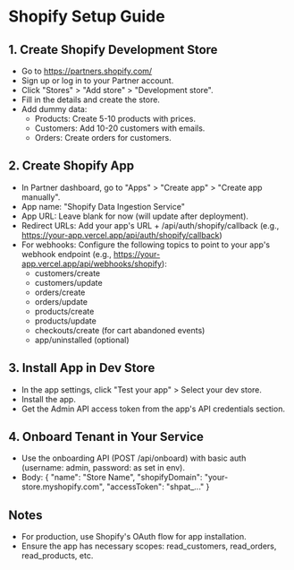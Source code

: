 # Shopify Setup Guide

## 1. Create Shopify Development Store
- Go to https://partners.shopify.com/
- Sign up or log in to your Partner account.
- Click "Stores" > "Add store" > "Development store".
- Fill in the details and create the store.
- Add dummy data:
  - Products: Create 5-10 products with prices.
  - Customers: Add 10-20 customers with emails.
  - Orders: Create orders for customers.

## 2. Create Shopify App
- In Partner dashboard, go to "Apps" > "Create app" > "Create app manually".
- App name: "Shopify Data Ingestion Service"
- App URL: Leave blank for now (will update after deployment).
- Redirect URLs: Add your app's URL + /api/auth/shopify/callback (e.g., https://your-app.vercel.app/api/auth/shopify/callback)
- For webhooks: Configure the following topics to point to your app's webhook endpoint (e.g., https://your-app.vercel.app/api/webhooks/shopify):
  - customers/create
  - customers/update
  - orders/create
  - orders/update
  - products/create
  - products/update
  - checkouts/create (for cart abandoned events)
  - app/uninstalled (optional)

## 3. Install App in Dev Store
- In the app settings, click "Test your app" > Select your dev store.
- Install the app.
- Get the Admin API access token from the app's API credentials section.

## 4. Onboard Tenant in Your Service
- Use the onboarding API (POST /api/onboard) with basic auth (username: admin, password: as set in env).
- Body: { "name": "Store Name", "shopifyDomain": "your-store.myshopify.com", "accessToken": "shpat_..." }

## Notes
- For production, use Shopify's OAuth flow for app installation.
- Ensure the app has necessary scopes: read_customers, read_orders, read_products, etc.
